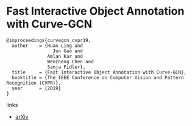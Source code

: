 # Fast Interactive Object Annotation with Curve-GCN

```
@inproceedings{curvegcn_cvpr19,
  author    = {Huan Ling and
	             Jun Gao and
               Amlan Kar and
               Wenzheng Chen and
               Sanja Fidler},
  title     = {Fast Interactive Object Annotation with Curve-GCN},
  booktitle = {The IEEE Conference on Computer Vision and Pattern Recognition (CVPR)},
  year      = {2019}
}
```

links
- [arXiv](https://arxiv.org/abs/1903.06874)
